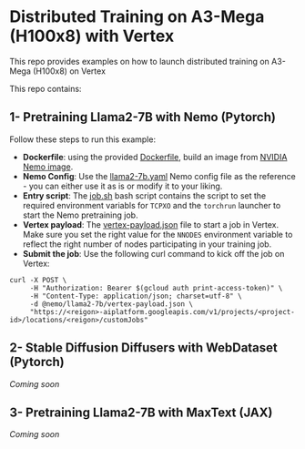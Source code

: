 # Distributed Training on A3-Mega (H100x8) with Vertex
This repo provides examples on how to launch distributed training on A3-Mega (H100x8) on Vertex

This repo contains:

## 1- Pretraining Llama2-7B with Nemo (Pytorch)
Follow these steps to run this example:

- **Dockerfile**: using the provided [Dockerfile](nemo/llama2-7b/Dockerfile), build an image from [NVIDIA Nemo image](https://catalog.ngc.nvidia.com/orgs/nvidia/containers/nemo/tags).
- **Nemo Config**: Use the [llama2-7b.yaml](nemo/llama2-7b/llama2-7b.yaml) Nemo config file as the reference - you can either use it as is or modify it to your liking.
- **Entry script**: The [job.sh](nemo/llama2-7b/job.sh) bash script contains the script to set the required environment variabls for `TCPXO` and the `torchrun` launcher to start the Nemo pretraining job.
- **Vertex payload**: The [vertex-payload.json](nemo/llama2-7b/vertex-payload.json) file to start a job in Vertex. Make sure you set the right value for the `NNODES` environment variable to reflect the right number of nodes participating in your training job.
- **Submit the job**: Use the following curl command to kick off the job on Vertex:

```
curl -X POST \
     -H "Authorization: Bearer $(gcloud auth print-access-token)" \
     -H "Content-Type: application/json; charset=utf-8" \
     -d @nemo/llama2-7b/vertex-payload.json \
     "https://<reigon>-aiplatform.googleapis.com/v1/projects/<project-id>/locations/<reigon>/customJobs"
```

## 2- Stable Diffusion Diffusers with WebDataset (Pytorch)
*Coming soon*

## 3- Pretraining Llama2-7B with MaxText (JAX)
*Coming soon*

